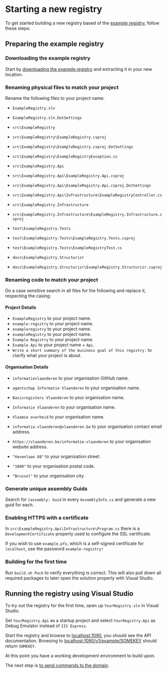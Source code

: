 # Starting a new registry

To get started building a new registry based of the [example registry](https://github.com/informatievlaanderen/example-registry), follow these steps:

## Preparing the example registry

### Downloading the example registry

Start by [downloading the example registry](https://github.com/informatievlaanderen/example-registry/archive/master.zip) and extracting it in your new location.

### Renaming physical files to match your project

Rename the following files to your project name:

* `ExampleRegistry.sln`
* `ExampleRegistry.sln.DotSettings`

* `src\ExampleRegistry`
* `src\ExampleRegistry\ExampleRegistry.csproj`
* `src\ExampleRegistry\ExampleRegistry.csproj.DotSettings`
* `src\ExampleRegistry\ExampleRegistryException.cs`

* `src\ExampleRegistry.Api`
* `src\ExampleRegistry.Api\ExampleRegistry.Api.csproj`
* `src\ExampleRegistry.Api\ExampleRegistry.Api.csproj.DotSettings`
* `src\ExampleRegistry.Api\Infrastructure\ExampleRegistryController.cs`

* `src\ExampleRegistry.Infrastructure`
* `src\ExampleRegistry.Infrastructure\ExampleRegistry.Infrastructure.csproj`

* `test\ExampleRegistry.Tests`
* `test\ExampleRegistry.Tests\ExampleRegistry.Tests.csproj`
* `test\ExampleRegistry.Tests\ExampleRegistryTest.cs`

* `docs\ExampleRegistry.Structurizr`
* `docs\ExampleRegistry.Structurizr\ExampleRegistry.Structurizr.csproj`

### Renaming code to match your project

Do a case sensitive search in all files for the following and replace it, respecting the casing:

#### Project Details

* `ExampleRegistry` to your project name.
* `example-registry` to your project name.
* `exampleregistry` to your project name.
* `exampleRegistry` to your project name.
* `Example Registry` to your project name.
* `Example Api` to your project name + `Api`.
* `Write a short summary of the business goal of this registry.` to clarify what your project is about.

#### Organisation Details

* `informatievlaanderen` to your organisation GitHub name.
* `agentschap Informatie Vlaanderen` to your organisation name.
* `Basisregisters Vlaanderen` to your organisation name.
* `Informatie Vlaanderen` to your organisation name.
* `Vlaamse overheid` to your organisation name.

* `informatie.vlaanderen@vlaanderen.be` to your organisation contact email address.
* `https://vlaanderen.be/informatie-vlaanderen` to your organisation website address.
* `"Havenlaan 88"` to your organisation street.
* `"1000"` to your organisation postal code.
* `"Brussel"` to your organisation city.

### Generate unique assembly Guids

Search for `[assembly: Guid` in every `AssemblyInfo.cs` and generate a new guid for each.

### Enabling HTTPS with a certificate

In `src\ExampleRegistry.Api\Infrastructure\Program.cs` there is a `DevelopmentCertificate` property used to configure the SSL certificate.

If you wish to use `example.pfx`, which is a self-signed certificate for `localhost`, use the password `example-registry!`

### Building for the first time

Run `build.sh Pack` to verify everything is correct. This will also pull down all required packages to later open the solution properly with Visual Studio.

## Running the registry using Visual Studio

To try out the registry for the first time, open up `YourRegistry.sln` in Visual Studio.

Set `YourRegistry.Api` as a startup project and select `YourRegistry.Api` as Debug Emulator instead of `IIS Express`.

Start the registry and browse to [localhost:1090](http://localhost:1090/), you should see the API documentation. Browsing to [localhost:1090/v1/example/SOMEKEY](http://localhost:1090/v1/example/SOMEKEY) should return `SOMEKEY`.

At this point you have a working development environment to build upon.

The next step is [to send commands to the domain](sending-commands.md).
